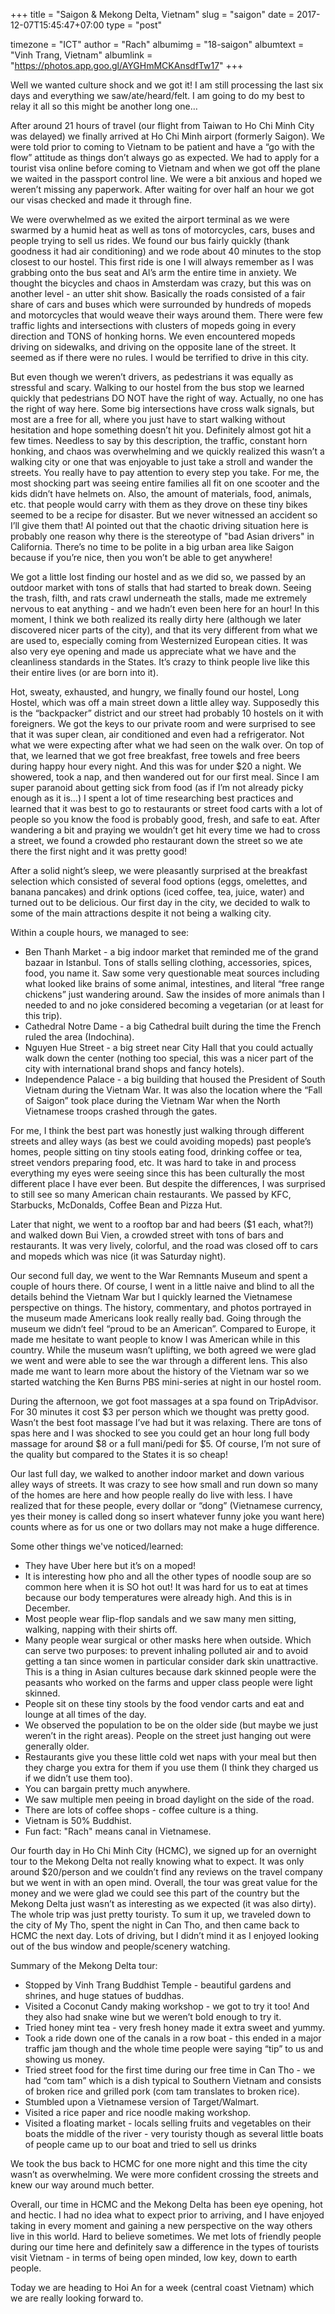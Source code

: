 +++
title = "Saigon & Mekong Delta, Vietnam"
slug = "saigon"
date = 2017-12-07T15:45:47+07:00
type = "post"

timezone = "ICT"
author = "Rach"
albumimg = "18-saigon"
albumtext = "Vinh Trang, Vietnam"
albumlink = "https://photos.app.goo.gl/AYGHmMCKAnsdfTw17"
+++

Well we wanted culture shock and we got it! I am still processing the last six days and everything we saw/ate/heard/felt. I am going to do my best to relay it all so this might be another long one…

After around 21 hours of travel (our flight from Taiwan to Ho Chi Minh City was delayed) we finally arrived at Ho Chi Minh airport (formerly Saigon). We were told prior to coming to Vietnam to be patient and have a “go with the flow” attitude as things don’t always go as expected. We had to apply for a tourist visa online before coming to Vietnam and when we got off the plane we waited in the passport control line. We were a bit anxious and hoped we weren’t missing any paperwork. After waiting for over half an hour we got our visas checked and made it through fine.

We were overwhelmed as we exited the airport terminal as we were swarmed by a humid heat as well as tons of motorcycles, cars, buses and people trying to sell us rides. We found our bus fairly quickly (thank goodness it had air conditioning) and we rode about 40 minutes to the stop closest to our hostel. This first ride is one I will always remember as I was grabbing onto the bus seat and Al’s arm the entire time in anxiety. We thought the bicycles and chaos in Amsterdam was crazy, but this was on another level - an utter shit show. Basically the roads consisted of a fair share of cars and buses which were surrounded by hundreds of mopeds and motorcycles that would weave their ways around them. There were few traffic lights and intersections with clusters of mopeds going in every direction and TONS of honking horns. We even encountered mopeds driving on sidewalks, and driving on the opposite lane of the street. It seemed as if there were no rules. I would be terrified to drive in this city.

But even though we weren’t drivers, as pedestrians it was equally as stressful and scary. Walking to our hostel from the bus stop we learned quickly that pedestrians DO NOT have the right of way. Actually, no one has the right of way here. Some big intersections have cross walk signals, but most are a free for all, where you just have to start walking without hesitation and hope something doesn’t hit you. Definitely almost got hit a few times. Needless to say by this description, the traffic, constant horn honking, and chaos was overwhelming and we quickly realized this wasn’t a walking city or one that was enjoyable to just take a stroll and wander the streets. You really have to pay attention to every step you take. For me, the most shocking part was seeing entire families all fit on one scooter and the kids didn’t have helmets on. Also, the amount of materials, food, animals, etc. that people would carry with them as they drove on these tiny bikes seemed to be a recipe for disaster. But we never witnessed an accident so I’ll give them that! Al pointed out that the chaotic driving situation here is probably one reason why there is the stereotype of "bad Asian drivers" in California. There’s no time to be polite in a big urban area like Saigon because if you’re nice, then you won’t be able to get anywhere!

We got a little lost finding our hostel and as we did so, we passed by an outdoor market with tons of stalls that had started to break down. Seeing the trash, filth, and rats crawl underneath the stalls, made me extremely nervous to eat anything - and we hadn’t even been here for an hour! In this moment, I think we both realized its really dirty here (although we later discovered nicer parts of the city), and that its very different from what we are used to, especially coming from Westernized European cities. It was also very eye opening and made us appreciate what we have and the cleanliness standards in the States. It’s crazy to think people live like this their entire lives (or are born into it).

Hot, sweaty, exhausted, and hungry, we finally found our hostel, Long Hostel, which was off a main street down a little alley way. Supposedly this is the “backpacker” district and our street had probably 10 hostels on it with foreigners. We got the keys to our private room and were surprised to see that it was super clean, air conditioned and even had a refrigerator. Not what we were expecting after what we had seen on the walk over. On top of that, we learned that we got free breakfast, free towels and free beers during happy hour every night. And this was for under $20 a night. We showered, took a nap, and then wandered out for our first meal. Since I am super paranoid about getting sick from food (as if I’m not already picky enough as it is…) I spent a lot of time researching best practices and learned that it was best to go to restaurants or street food carts with a lot of people so you know the food is probably good, fresh, and safe to eat. After wandering a bit and praying we wouldn’t get hit every time we had to cross a street, we found a crowded pho restaurant down the street so we ate there the first night and it was pretty good!

After a solid night’s sleep, we were pleasantly surprised at the breakfast selection which consisted of several food options (eggs, omelettes, and banana pancakes) and drink options (iced coffee, tea, juice, water) and turned out to be delicious. Our first day in the city, we decided to walk to some of the main attractions despite it not being a walking city.

Within a couple hours, we managed to see:

  * Ben Thanh Market - a big indoor market that reminded me of the grand bazaar in Istanbul. Tons of stalls selling clothing, accessories, spices, food, you name it. Saw some very questionable meat sources including what looked like brains of some animal, intestines, and literal “free range chickens” just wandering around. Saw the insides of more animals than I needed to and no joke considered becoming a vegetarian (or at least for this trip).
  * Cathedral Notre Dame - a big Cathedral built during the time the French ruled the area (Indochina).
  * Nguyen Hue Street - a big street near City Hall that you could actually walk down the center (nothing too special, this was a nicer part of the city with international brand shops and fancy hotels).
  * Independence Palace - a big building that housed the President of South Vietnam during the Vietnam War. It was also the location where the “Fall of Saigon” took place during the Vietnam War when the North Vietnamese troops crashed through the gates.

For me, I think the best part was honestly just walking through different streets and alley ways (as best we could avoiding mopeds) past people’s homes, people sitting on tiny stools eating food, drinking coffee or tea, street vendors preparing food, etc. It was hard to take in and process everything my eyes were seeing since this has been culturally the most different place I have ever been. But despite the differences, I was surprised to still see so many American chain restaurants. We passed by KFC, Starbucks, McDonalds, Coffee Bean and Pizza Hut.

Later that night, we went to a rooftop bar and had beers ($1 each, what?!) and walked down Bui Vien, a crowded street with tons of bars and restaurants. It was very lively, colorful, and the road was closed off to cars and mopeds which was nice (it was Saturday night).

Our second full day, we went to the War Remnants Museum and spent a couple of hours there. Of course, I went in a little naive and blind to all the details behind the Vietnam War but I quickly learned the Vietnamese perspective on things. The history, commentary, and photos portrayed in the museum made Americans look really really bad. Going through the museum we didn’t feel “proud to be an American”. Compared to Europe, it made me hesitate to want people to know I was American while in this country. While the museum wasn’t uplifting, we both agreed we were glad we went and were able to see the war through a different lens. This also made me want to learn more about the history of the Vietnam war so we started watching the Ken Burns PBS mini-series at night in our hostel room.

During the afternoon, we got foot massages at a spa found on TripAdvisor. For 30 minutes it cost $3 per person which we thought was pretty good. Wasn’t the best foot massage I’ve had but it was relaxing. There are tons of spas here and I was shocked to see you could get an hour long full body massage for around $8 or a full mani/pedi for $5. Of course, I’m not sure of the quality but compared to the States it is so cheap!

Our last full day, we walked to another indoor market and down various alley ways of streets. It was crazy to see how small and run down so many of the homes are here and how people really do live with less. I have realized that for these people, every dollar or “dong” (Vietnamese currency, yes their money is called dong so insert whatever funny joke you want here) counts where as for us one or two dollars may not make a huge difference.

Some other things we've noticed/learned:

  * They have Uber here but it’s on a moped!
  * It is interesting how pho and all the other types of noodle soup are so common here when it is SO hot out! It was hard for us to eat at times because our body temperatures were already high. And this is in December.
  * Most people wear flip-flop sandals and we saw many men sitting, walking, napping with their shirts off.
  * Many people wear surgical or other masks here when outside. Which can serve two purposes: to prevent inhaling polluted air and to avoid getting a tan since women in particular consider dark skin unattractive. This is a thing in Asian cultures because dark skinned people were the peasants who worked on the farms and upper class people were light skinned.
  * People sit on these tiny stools by the food vendor carts and eat and lounge at all times of the day.
  * We observed the population to be on the older side (but maybe we just weren’t in the right areas). People on the street just hanging out were generally older.
  * Restaurants give you these little cold wet naps with your meal but then they charge you extra for them if you use them (I think they charged us if we didn’t use them too).
  * You can bargain pretty much anywhere.
  * We saw multiple men peeing in broad daylight on the side of the road.
  * There are lots of coffee shops - coffee culture is a thing.
  * Vietnam is 50% Buddhist.
  * Fun fact: "Rach" means canal in Vietnamese.

Our fourth day in Ho Chi Minh City (HCMC), we signed up for an overnight tour to the Mekong Delta not really knowing what to expect. It was only around $20/person and we couldn’t find any reviews on the travel company but we went in with an open mind. Overall, the tour was great value for the money and we were glad we could see this part of the country but the Mekong Delta just wasn’t as interesting as we expected (it was also dirty). The whole trip was just pretty touristy. To sum it up, we traveled down to the city of My Tho, spent the night in Can Tho, and then came back to HCMC the next day. Lots of driving, but I didn’t mind it as I enjoyed looking out of the bus window and people/scenery watching.

Summary of the Mekong Delta tour:

  * Stopped by Vinh Trang Buddhist Temple - beautiful gardens and shrines, and huge statues of buddhas.
  * Visited a Coconut Candy making workshop - we got to try it too! And they also had snake wine but we weren’t bold enough to try it.
  * Tried honey mint tea - very fresh honey made it extra sweet and yummy.
  * Took a ride down one of the canals in a row boat - this ended in a major traffic jam though and the whole time people were saying “tip” to us and showing us money.
  * Tried street food for the first time during our free time in Can Tho - we had “com tam” which is a dish typical to Southern Vietnam and consists of broken rice and grilled pork (com tam translates to broken rice).
  * Stumbled upon a Vietnamese version of Target/Walmart.
  * Visited a rice paper and rice noodle making workshop.
  * Visited a floating market - locals selling fruits and vegetables on their boats the middle of the river - very touristy though as several little boats of people came up to our boat and tried to sell us drinks

We took the bus back to HCMC for one more night and this time the city wasn’t as overwhelming. We were more confident crossing the streets and knew our way around much better.

Overall, our time in HCMC and the Mekong Delta has been eye opening, hot and hectic. I had no idea what to expect prior to arriving, and I have enjoyed taking in every moment and gaining a new perspective on the way others live in this world. Hard to believe sometimes. We met lots of friendly people during our time here and definitely saw a difference in the types of tourists visit Vietnam - in terms of being open minded, low key, down to earth people.

Today we are heading to Hoi An for a week (central coast Vietnam) which we are really looking forward to.
